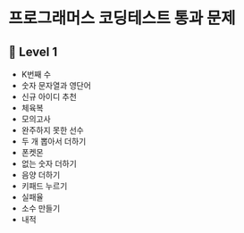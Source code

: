 # 프로그래머스 코딩테스트 통과 문제

## 📌 Level 1
* K번째 수
* 숫자 문자열과 영단어
* 신규 아이디 추천
* 체육복
* 모의고사
* 완주하지 못한 선수
* 두 개 뽑아서 더하기
* 폰켓몬
* 없는 숫자 더하기
* 음양 더하기
* 키패드 누르기
* 실패율
* 소수 만들기
* 내적
